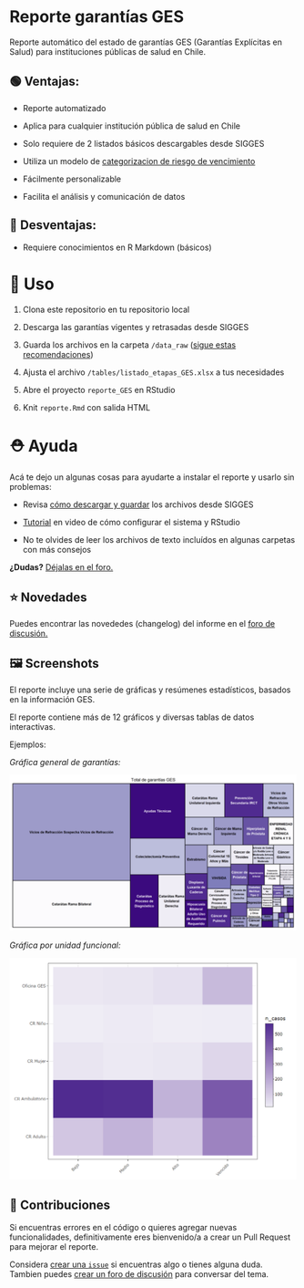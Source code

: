 # Reporte garantías GES

Reporte automático del estado de garantías GES (Garantías Explícitas en Salud) para instituciones públicas de salud en Chile.

## :green_circle: Ventajas:

-   Reporte automatizado

-   Aplica para cualquier institución pública de salud en Chile

-   Solo requiere de 2 listados básicos descargables desde SIGGES

-   Utiliza un modelo de [categorizacion de riesgo de vencimiento](http://opensaludlab.blogspot.com/2016/12/aplicacion-de-metodologia-lean-en-la.html)

-   Fácilmente personalizable

-   Facilita el análisis y comunicación de datos

## :red_circle: Desventajas:

-   Requiere conocimientos en R Markdown (básicos)  

# :construction_worker: Uso

1.  Clona este repositorio en tu repositorio local

2.  Descarga las garantías vigentes y retrasadas desde SIGGES

3.  Guarda los archivos en la carpeta `/data_raw` ([sigue estas recomendaciones](https://github.com/paulovillarroel/reporte_GES/blob/main/data_raw/Notes.txt))

4.  Ajusta el archivo `/tables/listado_etapas_GES.xlsx` a tus necesidades

5.  Abre el proyecto `reporte_GES` en RStudio

6.  Knit `reporte.Rmd` con salida HTML

# :rescue_worker_helmet: Ayuda

Acá te dejo un algunas cosas para ayudarte a instalar el reporte y usarlo sin problemas:

-   Revisa [cómo descargar y guardar](https://github.com/paulovillarroel/reporte_GES/blob/main/Ayuda_descarga_sigges.pdf) los archivos desde SIGGES

-   [Tutorial](https://youtu.be/PjxncEXWgHU) en video de cómo configurar el sistema y RStudio

-   No te olvides de leer los archivos de texto incluídos en algunas carpetas con más consejos

**¿Dudas?** [Déjalas en el foro.](https://github.com/paulovillarroel/reporte_GES/discussions)

## :star: Novedades

Puedes encontrar las novededes (changelog) del informe en el [foro de discusión.](https://github.com/paulovillarroel/reporte_GES/discussions/3)

## :framed_picture: Screenshots

El reporte incluye una serie de gráficas y resúmenes estadísticos, basados en la información GES.

El reporte contiene más de 12 gráficos y diversas tablas de datos interactivas.

Ejemplos:

*Gráfica general de garantías:*

![](images/image1.png "Gráfica general de garantías")

*Gráfica por unidad funcional:*

![](images/image2.png "Garantías por unidad funcional")

## 

## :raising_hand: Contribuciones

Si encuentras errores en el código o quieres agregar nuevas funcionalidades, definitivamente eres bienvenido/a a crear un Pull Request para mejorar el reporte.

Considera [crear una `issue`](https://github.com/paulovillarroel/reporte_GES/issues) si encuentras algo o tienes alguna duda.
Tambien puedes [crear un foro de discusión](https://github.com/paulovillarroel/reporte_GES/discussions) para conversar del tema.
